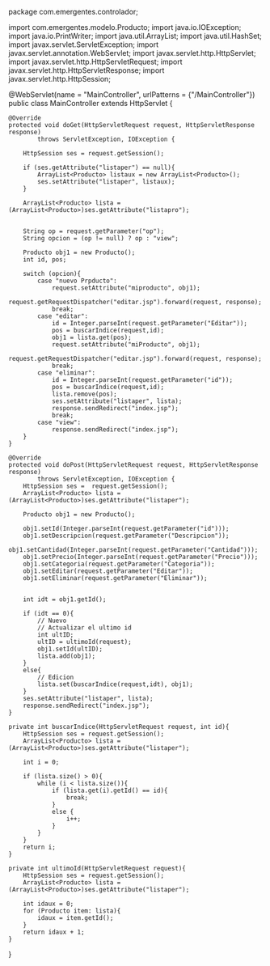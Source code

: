 package com.emergentes.controlador;

import com.emergentes.modelo.Producto;
import java.io.IOException;
import java.io.PrintWriter;
import java.util.ArrayList;
import java.util.HashSet;
import javax.servlet.ServletException;
import javax.servlet.annotation.WebServlet;
import javax.servlet.http.HttpServlet;
import javax.servlet.http.HttpServletRequest;
import javax.servlet.http.HttpServletResponse;
import javax.servlet.http.HttpSession;

@WebServlet(name = "MainController", urlPatterns = {"/MainController"})
public class MainController extends HttpServlet {

    @Override
    protected void doGet(HttpServletRequest request, HttpServletResponse response)
            throws ServletException, IOException {
        
        HttpSession ses = request.getSession();
        
        if (ses.getAttribute("listaper") == null){
            ArrayList<Producto> listaux = new ArrayList<Producto>();
            ses.setAttribute("listaper", listaux);
        }
        
        ArrayList<Producto> lista = (ArrayList<Producto>)ses.getAttribute("listapro");
        
        
        String op = request.getParameter("op");
        String opcion = (op != null) ? op : "view";
        
        Producto obj1 = new Producto();
        int id, pos;
        
        switch (opcion){
            case "nuevo Prpducto":
                request.setAttribute("miproducto", obj1);
                request.getRequestDispatcher("editar.jsp").forward(request, response);
                break;
            case "editar":
                id = Integer.parseInt(request.getParameter("Editar"));
                pos = buscarIndice(request,id);
                obj1 = lista.get(pos);
                request.setAttribute("miProducto", obj1);
                request.getRequestDispatcher("editar.jsp").forward(request, response);
                break;
            case "eliminar":
                id = Integer.parseInt(request.getParameter("id"));
                pos = buscarIndice(request,id);
                lista.remove(pos);
                ses.setAttribute("listaper", lista);
                response.sendRedirect("index.jsp");
                break;
            case "view":
                response.sendRedirect("index.jsp");
        }
    }

    @Override
    protected void doPost(HttpServletRequest request, HttpServletResponse response)
            throws ServletException, IOException {
        HttpSession ses =  request.getSession();
        ArrayList<Producto> lista = (ArrayList<Producto>)ses.getAttribute("listaper");
        
        Producto obj1 = new Producto();
        
        obj1.setId(Integer.parseInt(request.getParameter("id")));
        obj1.setDescripcion(request.getParameter("Descripcion"));
        obj1.setCantidad(Integer.parseInt(request.getParameter("Cantidad")));
        obj1.setPrecio(Integer.parseInt(request.getParameter("Precio")));
        obj1.setCategoria(request.getParameter("Categoria"));
        obj1.setEditar(request.getParameter("Editar"));
        obj1.setEliminar(request.getParameter("Eliminar"));
    
        
        int idt = obj1.getId();
        
        if (idt == 0){
            // Nuevo
            // Actualizar el ultimo id
            int ultID;
            ultID = ultimoId(request);
            obj1.setId(ultID);
            lista.add(obj1);
        }
        else{
            // Edicion
            lista.set(buscarIndice(request,idt), obj1);
        }
        ses.setAttribute("listaper", lista);
        response.sendRedirect("index.jsp");                
    }
    
    private int buscarIndice(HttpServletRequest request, int id){
        HttpSession ses = request.getSession();
        ArrayList<Producto> lista = (ArrayList<Producto>)ses.getAttribute("listaper");
        
        int i = 0;
        
        if (lista.size() > 0){
            while (i < lista.size()){
                if (lista.get(i).getId() == id){
                    break;
                }
                else {
                    i++;
                }
            }
        }
        return i;
    }
    
    private int ultimoId(HttpServletRequest request){
        HttpSession ses = request.getSession();
        ArrayList<Producto> lista = (ArrayList<Producto>)ses.getAttribute("listaper");
        
        int idaux = 0;
        for (Producto item: lista){
            idaux = item.getId();
        }
        return idaux + 1;
    }
}
